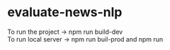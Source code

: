 # evaluate-news-nlp

To run the project -> npm run build-dev <br>
To run local server -> npm run buil-prod and npm run
